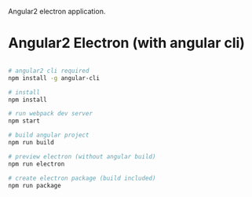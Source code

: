 Angular2 electron application.

# Angular2 Electron (with angular cli)

```bash

# angular2 cli required
npm install -g angular-cli

# install
npm install

# run webpack dev server
npm start

# build angular project
npm run build

# preview electron (without angular build)
npm run electron

# create electron package (build included)
npm run package

```
